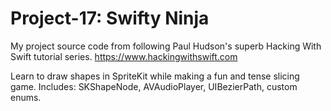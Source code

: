 # Project-17: Swifty Ninja
My project source code from following Paul Hudson's superb Hacking With Swift tutorial series. https://www.hackingwithswift.com

Learn to draw shapes in SpriteKit while making a fun and tense slicing game.
Includes: SKShapeNode, AVAudioPlayer, UIBezierPath, custom enums.
